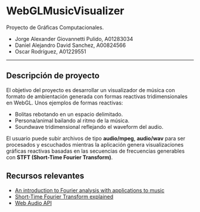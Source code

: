 # WebGLMusicVisualizer

Proyecto de Gráficas Computacionales.

* Jorge Alexander Giovannetti Pulido, A01283034
* Daniel Alejandro David Sanchez, A00824566
* Oscar Rodríguez, A01229551

---

## Descripción de proyecto
El objetivo del proyecto es desarrollar un visualizador de música con formato de ambientación generada
con formas reactivas tridimensionales en WebGL. Unos ejemplos de formas reactivas:

* Bolitas rebotando en un espacio delimitado.
* Persona/animal bailando al ritmo de la música.
* Soundwave tridimensional reflejando el waveform del audio.

El usuario puede subir archivos de tipo **audio/mpeg**, **audio/wav** para ser procesados y escuchados mientras la aplicación
genera visualizaciones gráficas reactivas basadas en las secuencias de frecuencias generables con 
**STFT (Short-Time Fourier Transform)**.

## Recursos relevantes
* [An introduction to Fourier analysis with applications to music](https://scholarship.claremont.edu/cgi/viewcontent.cgi?referer=&httpsredir=1&article=1142&context=jhm)
* [Short-Time Fourier Transform explained](https://www.youtube.com/watch?v=-Yxj3yfvY-4)
* [Web Audio API](https://developer.mozilla.org/en-US/docs/Web/API/Web_Audio_API)